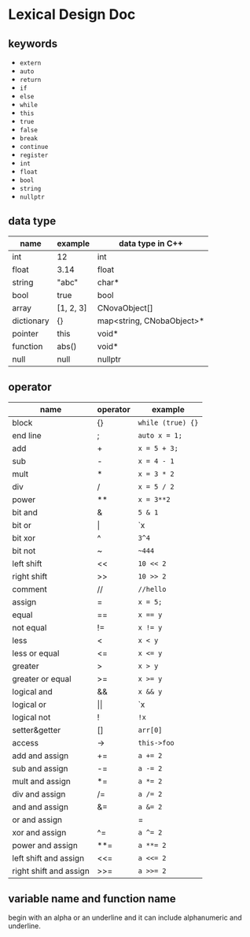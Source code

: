 # Lexical Design Doc

## keywords
+ `extern`
+ `auto`
+ `return`
+ `if`
+ `else`
+ `while`
+ `this`
+ `true`
+ `false`
+ `break`
+ `continue`
+ `register`
+ `int`
+ `float`
+ `bool`
+ `string`
+ `nullptr`

## data type
| name | example | data type in C++ |
| --- | --- | --- |
| int | 12 | int |
| float | 3.14 | float |
| string | "abc" | char* |
| bool | true | bool |
| array | [1, 2, 3] | CNovaObject[] |
| dictionary | {} | map<string, CNobaObject>* |
| pointer | this | void* |
| function | abs() | void* |
| null | null | nullptr |

## operator
| name | operator | example |
| --- | --- | --- |
| block | {} | `while (true) {}` |
| end line | ; | `auto x = 1;` |
| add | + | `x = 5 + 3;` |
| sub | - | `x = 4 - 1` |
| mult | * | `x = 3 * 2` |
| div | / | `x = 5 / 2` |
| power | ** | `x = 3**2` |
| bit and | & | `5 & 1` |
| bit or | \| | `x|y` |
| bit xor | ^ | `3^4` |
| bit not | ~ | `~444` |
| left shift | << | `10 << 2` |
| right shift | >> | `10 >> 2` |
| comment | // | `//hello` |
| assign | = | `x = 5;` |
| equal | == | `x == y` |
| not equal | != | `x != y` |
| less | < | `x < y` |
| less or equal | <= | `x <= y` |
| greater | > | `x > y` |
| greater or equal | >= | `x >= y` |
| logical and | && | `x && y` |
| logical or | \|\| | `x || y` |
| logical not | ! | `!x` |
| setter&getter | [] | `arr[0]` |
| access | -> | `this->foo` |
| add and assign | += | `a += 2` |
| sub and assign | -= | `a -= 2` |
| mult and assign | *= | `a *= 2` |
| div and assign | /= | `a /= 2` |
| and and assign | &= | `a &= 2` |
| or and assign | |= | `a |= 2` |
| xor and assign | ^= | `a ^= 2` |
| power and assign | **= | `a **= 2` |
| left shift and assign | <<= | `a <<= 2` |
| right shift and assign | >>= | `a >>= 2` |

## variable name and function name
begin with an alpha or an underline and it can include alphanumeric and underline.